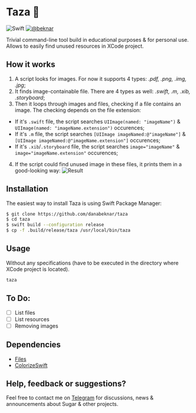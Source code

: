 # Taza 🧼

![Swift](https://img.shields.io/badge/Swfit-5.0-orange.svg)
[![@beknar](https://img.shields.io/badge/contact-%40beknar-brightgreen.svg)](https://t.me/beknar)

Trivial command-line tool build in educational purposes & for personal use.<br>
Allows to easily find unused resources in XCode project.

## How it works
1. A script looks for images. For now it supports 4 types: *.pdf, .png, .img, .jpg*; 
2. It finds image-containable file. There are 4 types as well: *.swift, .m, .xib, .storyboard*;
3. Then it loops through images and files, checking if a file contains an image. The checking depends on the file extension:
- If it's `.swift` file, the script searches `UIImage(named: "imageName")` & `UIImage(named: "imageName.extension")` occurences;
- If it's `.m` file, the script searches `[UIImage imageNamed:@"imageName"]` & `[UIImage imageNamed:@"imageName.extension"]` occurences;
- If it's `.xib`/`.storyboard` file, the script searches `image="imageName"` & `image="imageName.extension"`  occurences;
4.  If the script could find unused image in these files, it prints them in a good-looking way:
![Result](https://i.imgur.com/HFISKQM.png)

## Installation
The easiest way to install Taza is using Swift Package Manager:
```bash
$ git clone https://github.com/danabeknar/taza
$ cd taza
$ swift build --configuration release
$ cp -f .build/release/taza /usr/local/bin/taza
```

## Usage
Without any specifications (have to be executed in the directory where XCode project is located).
```bash
taza
```

To Do:
-------
- [ ] List files
- [ ] List resources
- [ ] Removing images

## Dependencies
- [Files](https://github.com/JohnSundell/Files)
- [ColorizeSwift](https://github.com/mtynior/ColorizeSwift)

## Help, feedback or suggestions?
Feel free to contact me on [Telegram](http://t.me/beknar "Telegram") for discussions, news & announcements about Sugar & other projects.

